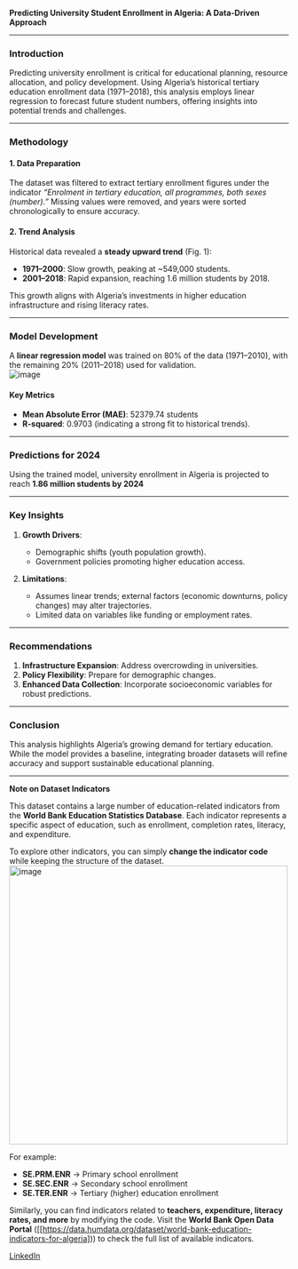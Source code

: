 **Predicting University Student Enrollment in Algeria: A Data-Driven Approach**  

---

### **Introduction**  
Predicting university enrollment is critical for educational planning, resource allocation, and policy development. Using Algeria’s historical tertiary education enrollment data (1971–2018), this analysis employs linear regression to forecast future student numbers, offering insights into potential trends and challenges.  

---

### **Methodology**  

#### **1. Data Preparation**  
The dataset was filtered to extract tertiary enrollment figures under the indicator *“Enrolment in tertiary education, all programmes, both sexes (number).”* Missing values were removed, and years were sorted chronologically to ensure accuracy.  

#### **2. Trend Analysis**  
Historical data revealed a **steady upward trend** (Fig. 1):  
- **1971–2000**: Slow growth, peaking at ~549,000 students.  
- **2001–2018**: Rapid expansion, reaching 1.6 million students by 2018.  

This growth aligns with Algeria’s investments in higher education infrastructure and rising literacy rates.  

---

### **Model Development**  
A **linear regression model** was trained on 80% of the data (1971–2010), with the remaining 20% (2011–2018) used for validation.  
![image](https://github.com/user-attachments/assets/aded7661-8e20-49ac-8ac2-d326db4b36e1)

#### **Key Metrics**  
- **Mean Absolute Error (MAE)**: 52379.74 students  
- **R-squared**: 0.9703 (indicating a strong fit to historical trends).  

---

### **Predictions for 2024**  
Using the trained model, university enrollment in Algeria is projected to reach **1.86 million students by 2024**   

---

### **Key Insights**  
1. **Growth Drivers**:  
   - Demographic shifts (youth population growth).  
   - Government policies promoting higher education access.  

2. **Limitations**:  
   - Assumes linear trends; external factors (economic downturns, policy changes) may alter trajectories.  
   - Limited data on variables like funding or employment rates.  

---

### **Recommendations**  
1. **Infrastructure Expansion**: Address overcrowding in universities.  
2. **Policy Flexibility**: Prepare for demographic changes.  
3. **Enhanced Data Collection**: Incorporate socioeconomic variables for robust predictions.  

---

### **Conclusion**  
This analysis highlights Algeria’s growing demand for tertiary education. While the model provides a baseline, integrating broader datasets will refine accuracy and support sustainable educational planning.  

---
**Note on Dataset Indicators**  

This dataset contains a large number of education-related indicators from the **World Bank Education Statistics Database**. Each indicator represents a specific aspect of education, such as enrollment, completion rates, literacy, and expenditure.  

To explore other indicators, you can simply **change the indicator code** while keeping the structure of the dataset. 
<img width="502" alt="image" src="https://github.com/user-attachments/assets/225a0100-4e9b-4856-b136-dd813c37575d" />
 

For example:  
- **SE.PRM.ENR** → Primary school enrollment  
- **SE.SEC.ENR** → Secondary school enrollment  
- **SE.TER.ENR** → Tertiary (higher) education enrollment  

Similarly, you can find indicators related to **teachers, expenditure, literacy rates, and more** by modifying the code. Visit the **World Bank Open Data Portal** ([[https://data.humdata.org/dataset/world-bank-education-indicators-for-algeria])) to check the full list of available indicators.

[LinkedIn]([https://www.linkedin.com/in/abdessamed-ouahabi/])

